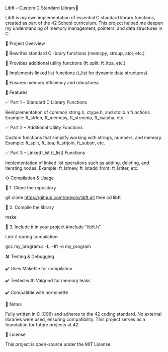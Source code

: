 Libft – Custom C Standard Library📌 

Libft is my own implementation of essential C standard library functions, created as part of the 42 School curriculum. 
This project helped me deepen my understanding of memory management, pointers, and data structures in C.

📂 Project Overview

🔹 Rewrites standard C library functions (memcpy, strdup, atoi, etc.)

🔹 Provides additional utility functions (ft_split, ft_itoa, etc.)

🔹 Implements linked list functions (t_list for dynamic data structures)

🔹 Ensures memory efficiency and robustness

📜 Features

✅ Part 1 – Standard C Library Functions

Reimplementation of common string.h, ctype.h, and stdlib.h functions.
Example: ft_strlen, ft_memcpy, ft_strncmp, ft_isalpha, etc.

✅ Part 2 – Additional Utility Functions

Custom functions that simplify working with strings, numbers, and memory.
Example: ft_split, ft_itoa, ft_strjoin, ft_substr, etc.

✅ Part 3 – Linked List (t_list) Functions

Implementation of linked list operations such as adding, deleting, and iterating nodes.
Example: ft_lstnew, ft_lstadd_front, ft_lstiter, etc.

⚙️ Compilation & Usage

🔧 1. Clone the repository

git clone https://github.com/onevilx/libft.git
then
 cd libft

🔧 2. Compile the library

make

🔧 3. Include it in your project
#include "libft.h"

Link it during compilation:

gcc my_program.c -L. -lft -o my_program

🛠️ Testing & Debugging

✔️ Uses Makefile for compilation

✔️ Tested with Valgrind for memory leaks

✔️ Compatible with norminette

📌 Notes

Fully written in C (C99) and adheres to the 42 coding standard.
No external libraries were used, ensuring compatibility.
This project serves as a foundation for future projects at 42.

📜 License

This project is open-source under the MIT License.

